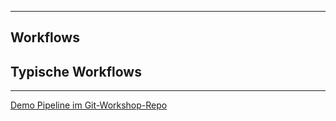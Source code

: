 
---

## Workflows

## Typische Workflows

---

[Demo Pipeline im Git-Workshop-Repo](https://github.com/bstachmann/git-workshop/actions)


